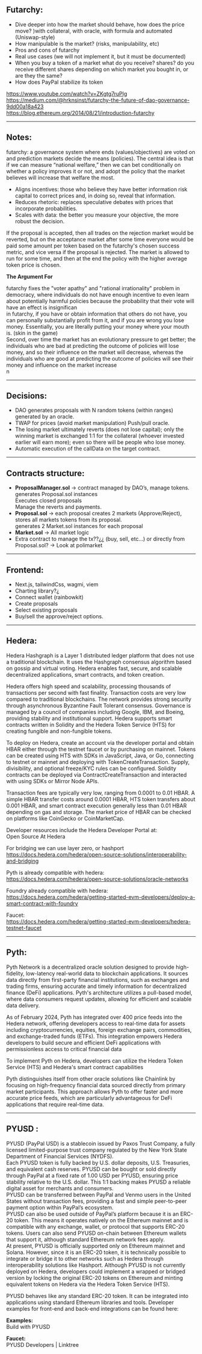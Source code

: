 ## Futarchy:
- Dive deeper into how the market should behave, how does the price move? )with collateral, with oracle, with formula and automated (Uniswap-style)
- How manipulable is the market? (risks, manipulability, etc)
- Pros and cons of futarchy
- Real use cases (we will not implement it, but it must be documented)
- When you buy a token of a market what do you receive? shares? do you receive different shares depending on which market you bought in, or are they the same?
- How does PayPal stabilize its token

https://www.youtube.com/watch?v=ZKgtg7ruPlg  
https://medium.com/@hrknsinst/futarchy-the-future-of-dao-governance-9dd00a18a423  
https://blog.ethereum.org/2014/08/21/introduction-futarchy

---

## Notes:

futarchy: a governance system where ends (values/objectives) are voted on and prediction markets decide the means (policies). The central idea is that if we can measure “national welfare,” then we can bet conditionally on whether a policy improves it or not, and adopt the policy that the market believes will increase that welfare the most.

- Aligns incentives: those who believe they have better information risk capital to correct prices and, in doing so, reveal that information.
- Reduces rhetoric: replaces speculative debates with prices that incorporate probabilities.
- Scales with data: the better you measure your objective, the more robust the decision.

If the proposal is accepted, then all trades on the rejection market would be reverted, but on the acceptance market after some time everyone would be paid some amount per token based on the futarchy's chosen success metric, and vice versa if the proposal is rejected. The market is allowed to run for some time, and then at the end the policy with the higher average token price is chosen.

**The Argument For**

futarchy fixes the "voter apathy" and "rational irrationality" problem in democracy, where individuals do not have enough incentive to even learn about potentially harmful policies because the probability that their vote will have an effect is insignifican  
in futarchy, if you have or obtain information that others do not have, you can personally substantially profit from it, and if you are wrong you lose money. Essentially, you are literally putting your money where your mouth is. (skin in the game)  
Second, over time the market has an evolutionary pressure to get better; the individuals who are bad at predicting the outcome of policies will lose money, and so their influence on the market will decrease, whereas the individuals who are good at predicting the outcome of policies will see their money and influence on the market increase  
n

---

## Decisions:
- DAO generates proposals with N random tokens (within ranges) generated by an oracle.
- TWAP for prices (avoid market manipulation) Push/pull oracle.
- The losing market ultimately reverts (does not lose capital); only the winning market is exchanged 1:1 for the collateral (whoever invested earlier will earn more); even so there will be people who lose money.
- Automatic execution of the callData on the target contract.

---

## Contracts structure:
- **ProposalManager.sol** → contract managed by DAO’s, manage tokens.  
  generates Proposal.sol instances  
  Executes closed proposals  
  Manage the reverts and payments.
- **Proposal.sol** → each proposal creates 2 markets (Approve/Reject), stores all markets tokens from its proposal.  
  generates 2 Market.sol instances for each proposal
- **Market.sol** → All market logic
- Extra contract to manage the tx??¿¿ (buy, sell, etc…) or directly from Proposal.sol? → Look at polimarket

---

## Frontend:
- Next.js, tailwindCss, wagmi, viem
- Charting library?¿
- Connect wallet (rainbowkit)
- Create proposals
- Select existing proposals
- Buy/sell the approve/reject options.

---

## Hedera:

Hedera Hashgraph is a Layer 1 distributed ledger platform that does not use a traditional blockchain. It uses the Hashgraph consensus algorithm based on gossip and virtual voting. Hedera enables fast, secure, and scalable decentralized applications, smart contracts, and token creation.

Hedera offers high speed and scalability, processing thousands of transactions per second with fast finality. Transaction costs are very low compared to traditional blockchains. The network provides strong security through asynchronous Byzantine Fault Tolerant consensus. Governance is managed by a council of companies including Google, IBM, and Boeing, providing stability and institutional support. Hedera supports smart contracts written in Solidity and the Hedera Token Service (HTS) for creating fungible and non-fungible tokens.

To deploy on Hedera, create an account via the developer portal and obtain HBAR either through the testnet faucet or by purchasing on mainnet. Tokens can be created using HTS with SDKs in JavaScript, Java, or Go, connecting to testnet or mainnet and deploying with TokenCreateTransaction. Supply, divisibility, and optional freeze/KYC rules can be configured. Solidity contracts can be deployed via ContractCreateTransaction and interacted with using SDKs or Mirror Node APIs.

Transaction fees are typically very low, ranging from 0.0001 to 0.01 HBAR. A simple HBAR transfer costs around 0.0001 HBAR, HTS token transfers about 0.001 HBAR, and smart contract execution generally less than 0.01 HBAR depending on gas and storage. The market price of HBAR can be checked on platforms like CoinGecko or CoinMarketCap.

Developer resources include the Hedera Developer Portal at:  
Open Source At Hedera

For bridging we can use layer zero, or hashport https://docs.hedera.com/hedera/open-source-solutions/interoperability-and-bridging

Pyth is already compatible with hedera:  
https://docs.hedera.com/hedera/open-source-solutions/oracle-networks

Foundry already compatible with hedera:  
https://docs.hedera.com/hedera/getting-started-evm-developers/deploy-a-smart-contract-with-foundry

Faucet:  
https://docs.hedera.com/hedera/getting-started-evm-developers/hedera-testnet-faucet

---

## Pyth:

Pyth Network is a decentralized oracle solution designed to provide high-fidelity, low-latency real-world data to blockchain applications. It sources data directly from first-party financial institutions, such as exchanges and trading firms, ensuring accurate and timely information for decentralized finance (DeFi) applications. Pyth's architecture utilizes a pull-based model, where data consumers request updates, allowing for efficient and scalable data delivery.

As of February 2024, Pyth has integrated over 400 price feeds into the Hedera network, offering developers access to real-time data for assets including cryptocurrencies, equities, foreign exchange pairs, commodities, and exchange-traded funds (ETFs). This integration empowers Hedera developers to build secure and efficient DeFi applications with permissionless access to critical financial data

To implement Pyth on Hedera, developers can utilize the Hedera Token Service (HTS) and Hedera's smart contract capabilities

Pyth distinguishes itself from other oracle solutions like Chainlink by focusing on high-frequency financial data sourced directly from primary market participants. This approach allows Pyth to offer faster and more accurate price feeds, which are particularly advantageous for DeFi applications that require real-time data.

---

## PYUSD :

PYUSD (PayPal USD) is a stablecoin issued by Paxos Trust Company, a fully licensed limited-purpose trust company regulated by the New York State Department of Financial Services (NYDFS).  
Each PYUSD token is fully backed by U.S. dollar deposits, U.S. Treasuries, and equivalent cash reserves. PYUSD can be bought or sold directly through PayPal at a fixed rate of 1.00 USD per PYUSD, ensuring price stability relative to the U.S. dollar. This 1:1 backing makes PYUSD a reliable digital asset for merchants and consumers.  
PYUSD can be transferred between PayPal and Venmo users in the United States without transaction fees, providing a fast and simple peer-to-peer payment option within PayPal’s ecosystem.  
PYUSD can also be used outside of PayPal’s platform because it is an ERC-20 token. This means it operates natively on the Ethereum mainnet and is compatible with any exchange, wallet, or protocol that supports ERC-20 tokens. Users can also send PYUSD on-chain between Ethereum wallets that support it, although standard Ethereum network fees apply.  
At present, PYUSD is officially supported only on Ethereum mainnet and Solana. However, since it is an ERC-20 token, it is technically possible to integrate or bridge it to other networks such as Hedera through interoperability solutions like Hashport. Although PYUSD is not currently deployed on Hedera, developers could implement a wrapped or bridged version by locking the original ERC-20 tokens on Ethereum and minting equivalent tokens on Hedera via the Hedera Token Service (HTS).

PYUSD behaves like any standard ERC-20 token. It can be integrated into applications using standard Ethereum libraries and tools. Developer examples for front-end and back-end integrations can be found here:

**Examples:**  
Build with PYUSD

**Faucet:**  
PYUSD Developers | Linktree

